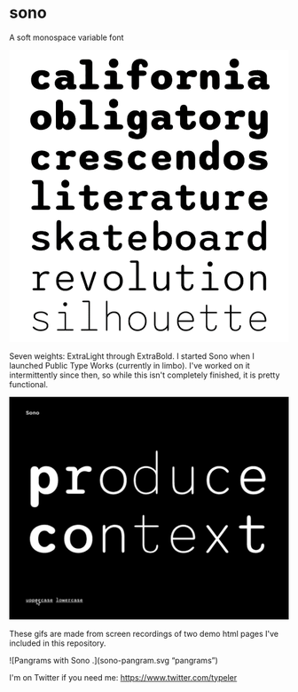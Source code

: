 # sono
A soft monospace variable font

![Sample of Sono Family.](animated-sono.gif "animated sono")

Seven weights: ExtraLight through ExtraBold. I started Sono when I launched Public Type Works (currently in limbo). I've worked on it intermittently since then, so while this isn't completely finished, it is pretty functional.

![Animated  Sono .](sono-words.gif "another animated sono")

These gifs are made from screen recordings of two demo html pages I've included in this repository.

![Pangrams with Sono .](sono-pangram.svg “pangrams”)


I'm on Twitter if you need me: https://www.twitter.com/typeler
